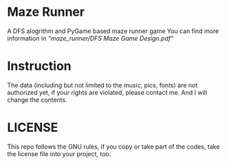# Maze Runner
A DFS alogrithm and PyGame based maze runner game
You can find more information in *"maze_runner/DFS Maze Game Design.pdf"*

# Instruction
The data (including but not limited to the music, pics, fonts) are not authorized yet, if your rights are violated, please contact me. And I will change the contents.

# LICENSE
This repo follows the GNU rules, if you copy or take part of the codes, take the license file into your project, too.
